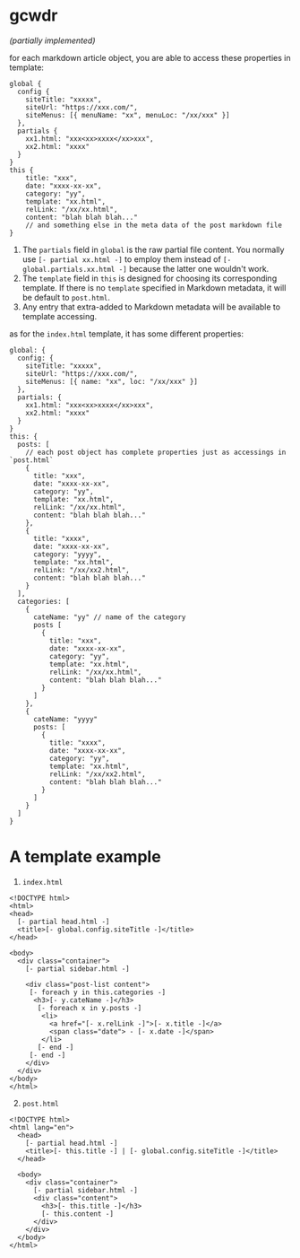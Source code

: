 # gcwdr

*(partially implemented)*

for each markdown article object, you are able to access these properties in template:

```
global {
  config {
    siteTitle: "xxxxx",
    siteUrl: "https://xxx.com/",
    siteMenus: [{ menuName: "xx", menuLoc: "/xx/xxx" }]
  },
  partials {
    xx1.html: "xxx<xx>xxxx</xx>xxx",
    xx2.html: "xxxx"
  }
}
this {
    title: "xxx",
    date: "xxxx-xx-xx",
    category: "yy",
    template: "xx.html",
    relLink: "/xx/xx.html",
    content: "blah blah blah..."
    // and something else in the meta data of the post markdown file
}
```

1. The `partials` field in `global` is the raw partial file content. You normally use `[- partial xx.html -]` to employ them instead of `[- global.partials.xx.html -]` because the latter one wouldn't work.
2. The `template` field in `this` is designed for choosing its corresponding template. If there is no `template` specified in Markdown metadata, it will be default to `post.html`.
3. Any entry that extra-added to Markdown metadata will be available to template accessing.

as for the `index.html` template, it has some different properties:
```
global: {
  config: {
    siteTitle: "xxxxx",
    siteUrl: "https://xxx.com/",
    siteMenus: [{ name: "xx", loc: "/xx/xxx" }]
  },
  partials: {
    xx1.html: "xxx<xx>xxxx</xx>xxx",
    xx2.html: "xxxx"
  }
}
this: {
  posts: [
    // each post object has complete properties just as accessings in `post.html`
    {
      title: "xxx",
      date: "xxxx-xx-xx",
      category: "yy",
      template: "xx.html",
      relLink: "/xx/xx.html",
      content: "blah blah blah..."
    },
    {
      title: "xxxx",
      date: "xxxx-xx-xx",
      category: "yyyy",
      template: "xx.html",
      relLink: "/xx/xx2.html",
      content: "blah blah blah..."
    }
  ],
  categories: [
    {
      cateName: "yy" // name of the category
      posts [
        {
          title: "xxx",
          date: "xxxx-xx-xx",
          category: "yy",
          template: "xx.html",
          relLink: "/xx/xx.html",
          content: "blah blah blah..."
        }
      ]
    },
    {
      cateName: "yyyy"
      posts: [
        {
          title: "xxxx",
          date: "xxxx-xx-xx",
          category: "yy",
          template: "xx.html",
          relLink: "/xx/xx2.html",
          content: "blah blah blah..."
        }
      ]
    }
  ]
}

```

# A template example

1. `index.html`

```
<!DOCTYPE html>
<html>
<head>
  [- partial head.html -]
  <title>[- global.config.siteTitle -]</title>
</head>

<body>
  <div class="container">
    [- partial sidebar.html -]

    <div class="post-list content">
     [- foreach y in this.categories -]
      <h3>[- y.cateName -]</h3>
       [- foreach x in y.posts -]
        <li>
          <a href="[- x.relLink -]">[- x.title -]</a>
          <span class="date"> - [- x.date -]</span>
        </li>
       [- end -]
     [- end -]
    </div>
  </div>
</body>
</html>
```

2. `post.html`

```
<!DOCTYPE html>
<html lang="en">
  <head>
    [- partial head.html -]
    <title>[- this.title -] | [- global.config.siteTitle -]</title>
  </head>

  <body>
    <div class="container">
      [- partial sidebar.html -]
      <div class="content">
        <h3>[- this.title -]</h3>
        [- this.content -]
      </div>
    </div>
  </body>
</html>
```
